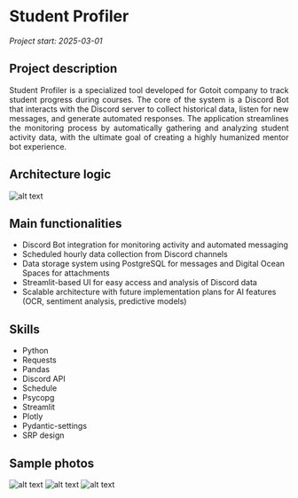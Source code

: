 # Student Profiler

*Project start: 2025-03-01*

## Project description
<div style="text-align: justify;">
Student Profiler is a specialized tool developed for Gotoit company to track student progress during courses. The core of the system is a Discord Bot that interacts with the Discord server to collect historical data, listen for new messages, and generate automated responses. The application streamlines the monitoring process by automatically gathering and analyzing student activity data, with the ultimate goal of creating a highly humanized mentor bot experience.
</div style>

## Architecture logic
![alt text](data/architecture_logic.png)

## Main functionalities
<ul>
  <li>Discord Bot integration for monitoring activity and automated messaging</li>
  <li>Scheduled hourly data collection from Discord channels</li>
  <li>Data storage system using PostgreSQL for messages and Digital Ocean Spaces for attachments</li>
  <li>Streamlit-based UI for easy access and analysis of Discord data</li>
  <li>Scalable architecture with future implementation plans for AI features (OCR, sentiment analysis, predictive models)</li>
</ul>

## Skills
<ul>
  <li>Python</li>
  <li>Requests</li>
  <li>Pandas</li>
  <li>Discord API</li>
  <li>Schedule</li>
  <li>Psycopg</li>
  <li>Streamlit</li>
  <li>Plotly</li>
  <li>Pydantic-settings</li> 
  <li>SRP design</li>
</ul>

## Sample photos 
![alt text](data/title.png)
![alt text](data/pie.png)
![alt text](data/box.png)



